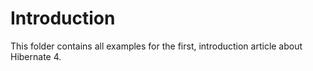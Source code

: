 # Introduction

This folder contains all examples for the first, introduction article about Hibernate 4.

